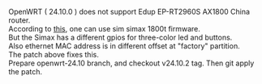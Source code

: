 OpenWRT ( 24.10.0 ) does not support Edup EP-RT2960S AX1800 China router.  
According to [this](https://openwrt.org/toh/sim/simax1800t), one can use
sim simax 1800t firmware.  
But the Simax has a different gpios for three-color led and buttons.  
Also ethernet MAC address is in different offset at "factory" partition.  
The patch above fixes this.  
Prepare openwrt-24.10 branch, and checkout v24.10.2 tag. Then git apply the patch.   

